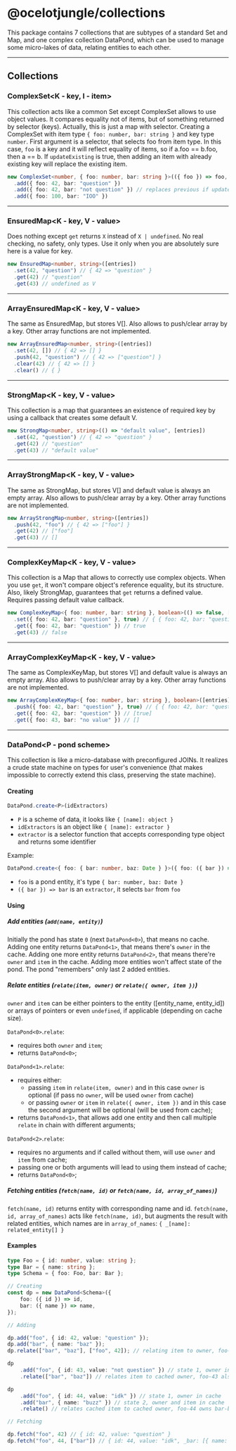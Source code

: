 # @ocelotjungle/collections
This package contains 7 collections that are subtypes of a standard Set and Map, and one complex collection DataPond, which can be used to manage some micro-lakes of data, relating entities to each other.

---

## Collections
### ComplexSet<K - key, I - item>
This collection acts like a common Set except ComplexSet allows to use object values. It compares equality not of items, but of something returned by selector (keys). Actually, this is just a map with selector.
Creating a ComplexSet with item type `{ foo: number, bar: string }` and key type `number`. First argument is a selector, that selects foo from item type. In this case, `foo` is a key and it will refleсt equality of items, so if a.foo == b.foo, then a == b. If `updateExisting` is true, then adding an item with already existing key will replace the existing item.
```ts
new ComplexSet<number, { foo: number, bar: string }>(({ foo }) => foo, [updateExisting])
  .add({ foo: 42, bar: "question" })
  .add({ foo: 42, bar: "not question" }) // replaces previous if updateExisting
  .add({ foo: 100, bar: "IOO" })
```
---
### EnsuredMap<K - key, V - value>
Does nothing except `get` returns `X` instead of `X | undefined`. No real checking, no safety, only types. Use it only when you are absolutely sure here is a value for key.
```ts
new EnsuredMap<number, string>([entries])
  .set(42, "question") // { 42 => "question" }
  .get(42) // "question"
  .get(43) // undefined as V
```
---
### ArrayEnsuredMap<K - key, V - value>
The same as EnsuredMap, but stores V[]. Also allows to push/clear array by a key. Other array functions are not implemented.
```ts
new ArrayEnsuredMap<number, string>([entries])
  .set(42, []) // { 42 => [] }
  .push(42, "question") // { 42 => ["question"] }
  .clear(42) // { 42 => [] }
  .clear() // { }
```
---
### StrongMap<K - key, V - value>
This collection is a map that guarantees an existence of required key by using a callback that creates some default V.
```ts
new StrongMap<number, string>(() => "default value", [entries])
  .set(42, "question") // { 42 => "question" }
  .get(42) // "question"
  .get(43) // "default value"
```
---
### ArrayStrongMap<K - key, V - value>
The same as StrongMap, but stores V[] and default value is always an empty array. Also allows to push/clear array by a key. Other array functions are not implemented.
```ts
new ArrayStrongMap<number, string>([entries])
  .push(42, "foo") // { 42 => ["foo"] }
  .get(42) // ["foo"]
  .get(43) // []
```
---
### ComplexKeyMap<K - key, V - value>
This collection is a Map that allows to correctly use complex objects. When you use `get`, it won't compare object's reference equality, but its structure. Also, likely StrongMap, guarantees that `get` returns a defined value. Requires passing default value callback.
```ts
new ComplexKeyMap<{ foo: number, bar: string }, boolean>(() => false, [entries])
  .set({ foo: 42, bar: "question" }, true) // { { foo: 42, bar: "question" } => true }
  .get({ foo: 42, bar: "question" }) // true
  .get(43) // false
```
---
### ArrayComplexKeyMap<K - key, V - value>
The same as ComplexKeyMap, but stores V[] and default value is always an empty array. Also allows to push/clear array by a key. Other array functions are not implemented.
```ts
new ArrayComplexKeyMap<{ foo: number, bar: string }, boolean>([entries])
  .push({ foo: 42, bar: "question" }, true) // { { foo: 42, bar: "question" } => [true] }
  .get({ foo: 42, bar: "question" }) // [true]
  .get({ foo: 43, bar: "no value" }) // []
```
---
### DataPond<P - pond scheme>
This collection is like a micro-database with preconfigured JOINs. It realizes a crude state machine on types for user's convenience (that makes impossible to correctly extend this class, preserving the state machine).
#### Creating
```ts
DataPond.create<P>(idExtractors)
```
- `P` is a scheme of data, it looks like `{ [name]: object }`
- `idExtractors` is an object like `{ [name]: extractor }`
- `extractor` is a selector function that accepts corresponding type object and returns some identifier

Example:
```ts
DataPond.create<{ foo: { bar: number, baz: Date } }>({ foo: ({ bar }) => bar })
```
- `foo` is a pond entity, it's type `{ bar: number, baz: Date }`
- `({ bar }) => bar` is an `extractor`, it selects `bar` from `foo`

#### Using
##### Add entities (`add(name, entity)`)
Initially the pond has state `0` (next `DataPond<0>`), that means no cache.
Adding one entity returns `DataPond<1>`, that means there's `owner` in the cache.
Adding one more entity returns `DataPond<2>`, that means there're `owner` and `item` in the cache.
Adding more entities won't affect state of the pond. The pond "remembers" only last 2 added entities.

##### Relate entities (`relate(item, owner)` or `relate({ owner, item })`)
`owner` and `item` can be either pointers to the entity ([entity_name, entity_id]) or arrays of pointers or even `undefined`, if applicable (depending on cache size).

`DataPond<0>`.`relate`:
- requires both `owner` and `item`;
- returns `DataPond<0>`;

`DataPond<1>`.`relate`:
- requires either:
  - passing `item` in `relate(item, owner)` and in this case `owner` is optional (if pass no `owner`, will be used `owner` from cache)
  - or passing `owner` or `item` in `relate({ owner, item })` and in this case the second argument will be optional (will be used from cache);
- returns `DataPond<1>`, that allows add one entity and then call multiple `relate` in chain with different arguments;

`DataPond<2>`.`relate`:
- requires no arguments and if called without them, will use `owner` and `item` from cache;
- passing one or both arguments will lead to using them instead of cache;
- returns `DataPond<0>`;

##### Fetching entities (`fetch(name, id)` or `fetch(name, id, array_of_names)`)
`fetch(name, id)` returns entity with corresponding name and id.
`fetch(name, id, array_of_names)` acts like `fetch(name, id)`, but augments the result with related entities, which names are in `array_of_names`: `{ _[name]: related_entity[] }`

#### Examples
```ts
type Foo = { id: number, value: string };
type Bar = { name: string };
type Schema = { foo: Foo, bar: Bar };

// Creating
const dp = new DataPond<Schema>({
    foo: ({ id }) => id,
    bar: ({ name }) => name,
});

// Adding

dp.add("foo", { id: 42, value: "question" });
dp.add("bar", { name: "baz" });
dp.relate(["bar", "baz"], ["foo", 42]); // relating item to owner, foo-42 owns bar-baz

dp
    .add("foo", { id: 43, value: "not question" }) // state 1, owner in cache
    .relate(["bar", "baz"]) // relates item to cached owner, foo-43 also owns bar-baz

dp
    .add("foo", { id: 44, value: "idk" }) // state 1, owner in cache
    .add("bar", { name: "buzz" }) // state 2, owner and item in cache
    .relate() // relates cached item to cached owner, foo-44 owns bar-buzz

// Fetching

dp.fetch("foo", 42) // { id: 42, value: "question" }
dp.fetch("foo", 44, ["bar"]) // { id: 44, value: "idk", _bar: [{ name: "buzz" }] }
```
